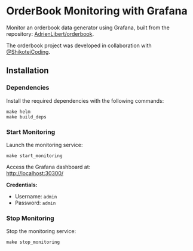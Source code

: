 # OrderBook Monitoring with Grafana

Monitor an orderbook data generator using Grafana, built from the repository: [AdrienLibert/orderbook](https://github.com/AdrienLibert/orderbook).  

The orderbook project was developed in collaboration with [@ShikoteiCoding](https://github.com/ShikoteiCoding).

## Installation

### Dependencies

Install the required dependencies with the following commands:

```
make helm
make build_deps
```

### Start Monitoring

Launch the monitoring service:

```
make start_monitoring
```

Access the Grafana dashboard at:  
[http://localhost:30300/](http://localhost:30300/)

**Credentials:**
- Username: `admin`
- Password: `admin`

### Stop Monitoring

Stop the monitoring service:

```
make stop_monitoring
```
